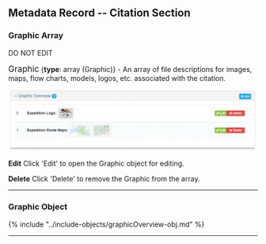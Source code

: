 ## Metadata Record -- Citation Section
### Graphic Array
DO NOT EDIT

<span class="md-panel" style="font-size: larger">Graphic</span> {**type**: array (<span class="md-panel">Graphic</span>)} - An array of file descriptions for images, maps, flow charts, models, logos, etc. associated with the citation.

![Graphic Array](/assets/reference/edit-objects/main/graphicOverview-array.png)

<strong class="btn btn-success btn-xs"> <i class="fa fa-pencil"> </i> Edit</strong> Click 'Edit' to open the <span class="md-panel">Graphic</span> object for editing.

<strong class="btn btn-danger btn-xs"> <i class="fa fa-times"> </i> Delete</strong> Click 'Delete' to remove the <span class="md-panel">Graphic</span> from the array.

---

### Graphic Object

{% include "../include-objects/graphicOverview-obj.md" %}

---
